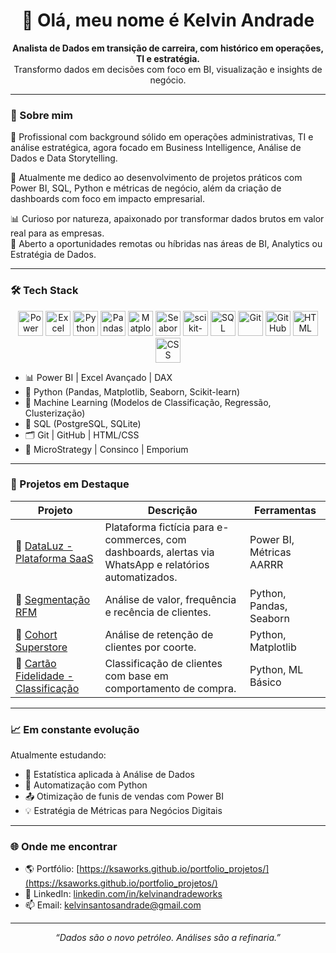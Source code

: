 <h1 align="center">👋 Olá, meu nome é Kelvin Andrade</h1>

<p align="center">
  <strong>Analista de Dados em transição de carreira, com histórico em operações, TI e estratégia.</strong><br>
  Transformo dados em decisões com foco em BI, visualização e insights de negócio.
</p>

---

### 🧠 Sobre mim

🎯 Profissional com background sólido em operações administrativas, TI e análise estratégica, agora focado em Business Intelligence, Análise de Dados e Data Storytelling.

📍 Atualmente me dedico ao desenvolvimento de projetos práticos com Power BI, SQL, Python e métricas de negócio, além da criação de dashboards com foco em impacto empresarial.

📊 Curioso por natureza, apaixonado por transformar dados brutos em valor real para as empresas.  
💼 Aberto a oportunidades remotas ou híbridas nas áreas de BI, Analytics ou Estratégia de Dados.

---

### 🛠️ Tech Stack
<p align="center">
  <!-- Power BI -->
  <img src="https://www.vectorlogo.zone/logos/microsoft_powerbi/microsoft_powerbi-icon.svg" alt="Power BI" width="40" />
  
  <!-- Excel -->
  <img src="https://upload.wikimedia.org/wikipedia/commons/7/73/Microsoft_Excel_2013-2019_logo.svg" alt="Excel" width="40"/>
  
  <!-- Python -->
  <img src="https://cdn.jsdelivr.net/gh/devicons/devicon/icons/python/python-original.svg" alt="Python" width="40" />
  
  <!-- Pandas -->
  <img src="https://cdn.jsdelivr.net/gh/devicons/devicon/icons/pandas/pandas-original.svg" alt="Pandas" width="40" />
  
  <!-- Matplotlib -->
  <img src="https://matplotlib.org/_static/logo2_compressed.svg" alt="Matplotlib" width="40" />
  
  <!-- Seaborn (não tem ícone oficial) -->
  <img src="https://seaborn.pydata.org/_static/logo-wide-lightbg.svg" alt="Seaborn" width="40" />
  
  <!-- Scikit-learn -->
  <img src="https://upload.wikimedia.org/wikipedia/commons/0/05/Scikit_learn_logo_small.svg" alt="scikit-learn" width="40"/>
  
  <!-- SQL -->
  <img src="https://cdn.jsdelivr.net/gh/devicons/devicon/icons/mysql/mysql-original-wordmark.svg" alt="SQL" width="40" />
  
  <!-- Git -->
  <img src="https://cdn.jsdelivr.net/gh/devicons/devicon/icons/git/git-original.svg" alt="Git" width="40" />
  
  <!-- GitHub -->
  <img src="https://cdn.jsdelivr.net/gh/devicons/devicon/icons/github/github-original.svg" alt="GitHub" width="40" />
  
  <!-- HTML -->
  <img src="https://cdn.jsdelivr.net/gh/devicons/devicon/icons/html5/html5-original.svg" alt="HTML" width="40" />
  
  <!-- CSS -->
  <img src="https://cdn.jsdelivr.net/gh/devicons/devicon/icons/css3/css3-original.svg" alt="CSS" width="40" />
</p>

- 📊 Power BI | Excel Avançado | DAX
- 🐍 Python (Pandas, Matplotlib, Seaborn, Scikit-learn)
- 🤖 Machine Learning (Modelos de Classificação, Regressão, Clusterização)
- 🧠 SQL (PostgreSQL, SQLite)
- 🗂️ Git | GitHub | HTML/CSS
- 📁 MicroStrategy | Consinco | Emporium


---

### 📌 Projetos em Destaque

| Projeto | Descrição | Ferramentas |
|--------|-----------|-------------|
| 🔹 [DataLuz - Plataforma SaaS](https://github.com/ksaworks/dataluz-plataforma-saas) | Plataforma fictícia para e-commerces, com dashboards, alertas via WhatsApp e relatórios automatizados. | Power BI, Métricas AARRR |
| 🔹 [Segmentação RFM](https://github.com/ksaworks/rfm-segmentacao) | Análise de valor, frequência e recência de clientes. | Python, Pandas, Seaborn |
| 🔹 [Cohort Superstore](https://github.com/ksaworks/analise-cohort-superstore) | Análise de retenção de clientes por coorte. | Python, Matplotlib |
| 🔹 [Cartão Fidelidade - Classificação](https://github.com/ksaworks/projeto-cartao-fidelidade) | Classificação de clientes com base em comportamento de compra. | Python, ML Básico |

---

### 📈 Em constante evolução

Atualmente estudando:

- 📘 Estatística aplicada à Análise de Dados
- 🔄 Automatização com Python
- 📤 Otimização de funis de vendas com Power BI
- 💡 Estratégia de Métricas para Negócios Digitais

---

### 🌐 Onde me encontrar

- 🌎 Portfólio: [https://ksaworks.github.io/portfolio_projetos/](https://ksaworks.github.io/portfolio_projetos/)
- 💼 LinkedIn: [linkedin.com/in/kelvinandradeworks](https://linkedin.com/in/kelvinandradeworks)
- 📫 Email: kelvinsantosandrade@gmail.com

---

<p align="center"><i>“Dados são o novo petróleo. Análises são a refinaria.”</i></p>
